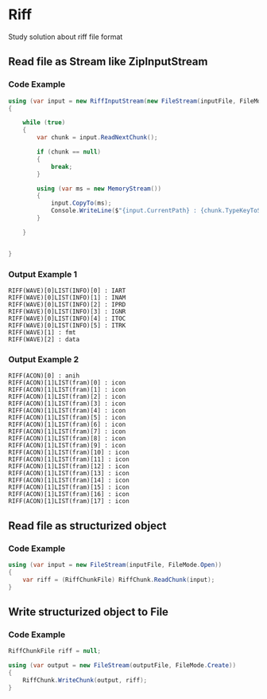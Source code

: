 # Riff
Study solution about riff file format

## Read file as Stream like ZipInputStream
### Code Example
```CS
using (var input = new RiffInputStream(new FileStream(inputFile, FileMode.Open)))
{

	while (true)
	{
		var chunk = input.ReadNextChunk();

		if (chunk == null)
		{
			break;
		}

		using (var ms = new MemoryStream())
		{
			input.CopyTo(ms);
			Console.WriteLine($"{input.CurrentPath} : {chunk.TypeKeyToString}");
		}

	}


}
```
### Output Example 1
```
RIFF(WAVE)[0]LIST(INFO)[0] : IART
RIFF(WAVE)[0]LIST(INFO)[1] : INAM
RIFF(WAVE)[0]LIST(INFO)[2] : IPRD
RIFF(WAVE)[0]LIST(INFO)[3] : IGNR
RIFF(WAVE)[0]LIST(INFO)[4] : ITOC
RIFF(WAVE)[0]LIST(INFO)[5] : ITRK
RIFF(WAVE)[1] : fmt
RIFF(WAVE)[2] : data
```
### Output Example 2
```
RIFF(ACON)[0] : anih
RIFF(ACON)[1]LIST(fram)[0] : icon
RIFF(ACON)[1]LIST(fram)[1] : icon
RIFF(ACON)[1]LIST(fram)[2] : icon
RIFF(ACON)[1]LIST(fram)[3] : icon
RIFF(ACON)[1]LIST(fram)[4] : icon
RIFF(ACON)[1]LIST(fram)[5] : icon
RIFF(ACON)[1]LIST(fram)[6] : icon
RIFF(ACON)[1]LIST(fram)[7] : icon
RIFF(ACON)[1]LIST(fram)[8] : icon
RIFF(ACON)[1]LIST(fram)[9] : icon
RIFF(ACON)[1]LIST(fram)[10] : icon
RIFF(ACON)[1]LIST(fram)[11] : icon
RIFF(ACON)[1]LIST(fram)[12] : icon
RIFF(ACON)[1]LIST(fram)[13] : icon
RIFF(ACON)[1]LIST(fram)[14] : icon
RIFF(ACON)[1]LIST(fram)[15] : icon
RIFF(ACON)[1]LIST(fram)[16] : icon
RIFF(ACON)[1]LIST(fram)[17] : icon
```

## Read file as structurized object

### Code Example
```CS
using (var input = new FileStream(inputFile, FileMode.Open))
{
	var riff = (RiffChunkFile) RiffChunk.ReadChunk(input);
}
```

## Write structurized object to File

### Code Example
```CS
RiffChunkFile riff = null;

using (var output = new FileStream(outputFile, FileMode.Create))
{
	RiffChunk.WriteChunk(output, riff);
}
```
